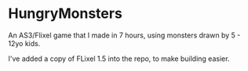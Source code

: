 HungryMonsters
==============

An AS3/Flixel game that I made in 7 hours, using monsters drawn by 5 - 12yo kids.

I've added a copy of FLixel 1.5 into the repo, to make building easier.

